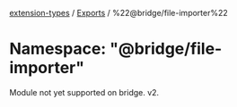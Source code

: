 [extension-types](../README.md) / [Exports](../modules.md) / %22@bridge/file-importer%22

# Namespace: "@bridge/file-importer"

Module not yet supported on bridge. v2.
